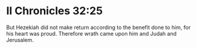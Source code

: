 # II Chronicles 32:25

But Hezekiah did not make return according to the benefit done to him, for his heart was proud. Therefore wrath came upon him and Judah and Jerusalem.
